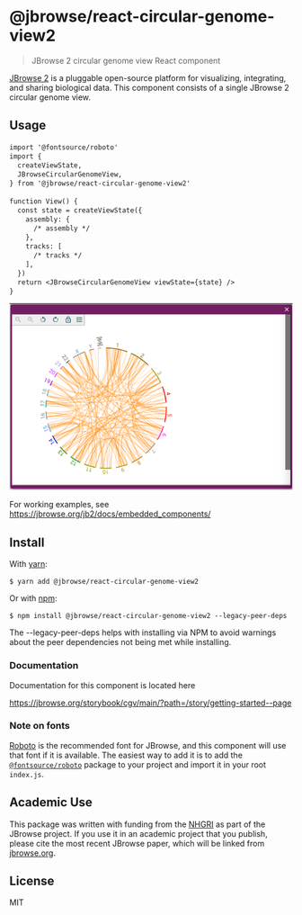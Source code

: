 # @jbrowse/react-circular-genome-view2

> JBrowse 2 circular genome view React component

[JBrowse 2](https://jbrowse.org/jb2/) is a pluggable open-source platform for
visualizing, integrating, and sharing biological data. This component consists
of a single JBrowse 2 circular genome view.

## Usage

```tsx
import '@fontsource/roboto'
import {
  createViewState,
  JBrowseCircularGenomeView,
} from '@jbrowse/react-circular-genome-view2'

function View() {
  const state = createViewState({
    assembly: {
      /* assembly */
    },
    tracks: [
      /* tracks */
    ],
  })
  return <JBrowseCircularGenomeView viewState={state} />
}
```

![](docs/img/exampleView.png)

For working examples, see https://jbrowse.org/jb2/docs/embedded_components/

## Install

With [yarn](https://yarnpkg.com/):

```
$ yarn add @jbrowse/react-circular-genome-view2
```

Or with [npm](https://npmjs.org/):

```
$ npm install @jbrowse/react-circular-genome-view2 --legacy-peer-deps
```

The --legacy-peer-deps helps with installing via NPM to avoid warnings about the
peer dependencies not being met while installing.

### Documentation

Documentation for this component is located here

https://jbrowse.org/storybook/cgv/main/?path=/story/getting-started--page

### Note on fonts

[Roboto](https://fonts.google.com/specimen/Roboto) is the recommended font for
JBrowse, and this component will use that font if it is available. The easiest
way to add it is to add the
[`@fontsource/roboto`](https://www.npmjs.com/package/@fontsource/roboto) package
to your project and import it in your root `index.js`.

## Academic Use

This package was written with funding from the [NHGRI](https://genome.gov/) as
part of the JBrowse project. If you use it in an academic project that you
publish, please cite the most recent JBrowse paper, which will be linked from
[jbrowse.org](https://jbrowse.org/).

## License

MIT
